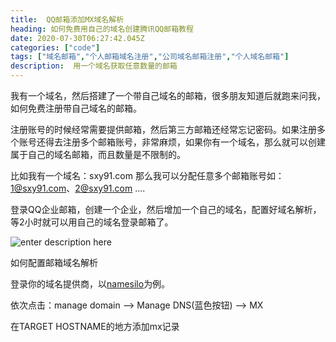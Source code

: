 ```yaml
---
title:  QQ邮箱添加MX域名解析
heading: 如何免费用自己的域名创建腾讯QQ邮箱教程
date: 2020-07-30T06:27:42.045Z
categories: ["code"]
tags: ["域名邮箱","个人邮箱域名注册","公司域名邮箱注册","个人域名邮箱"]
description:  用一个域名获取任意数量的邮箱
---
```



我有一个域名，然后搭建了一个带自己域名的邮箱，很多朋友知道后就跑来问我，如何免费注册带自己域名的邮箱。

注册账号的时候经常需要提供邮箱，然后第三方邮箱还经常忘记密码。如果注册多个账号还得去注册多个邮箱账号，非常麻烦，如果你有一个域名，那么就可以创建属于自己的域名邮箱，而且数量是不限制的。

比如我有一个域名：sxy91.com
那么我可以分配任意多个邮箱账号如：1@sxy91.com、2@sxy91.com ....

登录QQ企业邮箱，创建一个企业，然后增加一个自己的域名，配置好域名解析，等2小时就可以用自己的域名登录邮箱了。

![enter description here](https://gitee.com/smile365/blogimg/raw/master/sxy91/1596091372625.png)


如何配置邮箱域名解析

登录你的域名提供商，以[namesilo](https://www.namesilo.com/account_home.php)为例。

依次点击：manage domain --> Manage DNS(蓝色按钮) --> MX

在TARGET HOSTNAME的地方添加mx记录






